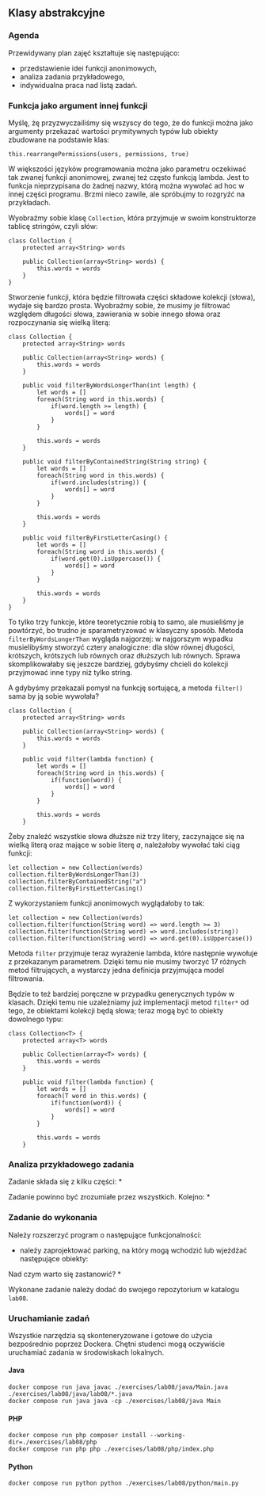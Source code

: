 ## Klasy abstrakcyjne

### Agenda
Przewidywany plan zajęć kształtuje się następująco:
* przedstawienie idei funkcji anonimowych,
* analiza zadania przykładowego,
* indywidualna praca nad listą zadań.

### Funkcja jako argument innej funkcji
Myślę, żę przyzwyczailiśmy się wszyscy do tego, że do funkcji można jako argumenty przekazać wartości prymitywnych typów lub obiekty zbudowane na podstawie klas:
```
this.rearrangePermissions(users, permissions, true)
```

W większości języków programowania można jako parametru oczekiwać tak zwanej funkcji anonimowej, zwanej też często funkcją lambda. Jest to funkcja nieprzypisana do żadnej nazwy, którą można wywołać ad hoc w innej części programu. Brzmi nieco zawile, ale spróbujmy to rozgryźć na przykładach.

Wyobraźmy sobie klasę `Collection`, która przyjmuje w swoim konstruktorze tablicę stringów, czyli słów:
```
class Collection {
    protected array<String> words

    public Collection(array<String> words) {
        this.words = words
    }
}
```

Stworzenie funkcji, która będzie filtrowała części składowe kolekcji (słowa), wydaje się bardzo prosta. Wyobraźmy sobie, że musimy je filtrować względem długości słowa, zawierania w sobie innego słowa oraz rozpoczynania się wielką literą:
```
class Collection {
    protected array<String> words

    public Collection(array<String> words) {
        this.words = words
    }

    public void filterByWordsLongerThan(int length) {
        let words = []
        foreach(String word in this.words) {
            if(word.length >= length) {
                words[] = word
            }
        }
        
        this.words = words
    }

    public void filterByContainedString(String string) {
        let words = []
        foreach(String word in this.words) {
            if(word.includes(string)) {
                words[] = word
            }
        }
        
        this.words = words
    }

    public void filterByFirstLetterCasing() {
        let words = []
        foreach(String word in this.words) {
            if(word.get(0).isUppercase()) {
                words[] = word
            }
        }
        
        this.words = words
    }
}
```

To tylko trzy funkcje, które teoretycznie robią to samo, ale musieliśmy je powtórzyć, bo trudno je sparametryzować w klasyczny sposób. Metoda `filterByWordsLongerThan` wygląda najgorzej: w najgorszym wypadku musielibyśmy stworzyć cztery analogiczne: dla słów równej długości, krótszych, krótszych lub równych oraz dłuższych lub równych. Sprawa skomplikowałaby się jeszcze bardziej, gdybyśmy chcieli do kolekcji przyjmować inne typy niż tylko string.

A gdybyśmy przekazali pomysł na funkcję sortującą, a metoda `filter()` sama by ją sobie wywołała?
```
class Collection {
    protected array<String> words

    public Collection(array<String> words) {
        this.words = words
    }

    public void filter(lambda function) {
        let words = []
        foreach(String word in this.words) {
            if(function(word)) {
                words[] = word
            }
        }
        
        this.words = words
    }
```

Żeby znaleźć wszystkie słowa dłuższe niż trzy litery, zaczynające się na wielką literą oraz mające w sobie literę $a$, należałoby wywołać taki ciąg funkcji:
```
let collection = new Collection(words)
collection.filterByWordsLongerThan(3)
collection.filterByContainedString("a")
collection.filterByFirstLetterCasing()
```

Z wykorzystaniem funkcji anonimowych wyglądałoby to tak:
```
let collection = new Collection(words)
collection.filter(function(String word) => word.length >= 3)
collection.filter(function(String word) => word.includes(string))
collection.filter(function(String word) => word.get(0).isUppercase())
```

Metoda `filter` przyjmuje teraz wyrażenie lambda, które następnie wywołuje z przekazanym parametrem. Dzięki temu nie musimy tworzyć 17 różnych metod filtrujących, a wystarczy jedna definicja przyjmująca model filtrowania.

Będzie to też bardziej poręczne w przypadku generycznych typów w klasach. Dzięki temu nie uzależniamy już implementacji metod `filter*` od tego, że obiektami kolekcji będą słowa; teraz mogą być to obiekty dowolnego typu:
```
class Collection<T> {
    protected array<T> words

    public Collection(array<T> words) {
        this.words = words
    }

    public void filter(lambda function) {
        let words = []
        foreach(T word in this.words) {
            if(function(word)) {
                words[] = word
            }
        }
        
        this.words = words
    }
```

### Analiza przykładowego zadania
Zadanie składa się z kilku części: 
* 

Zadanie powinno być zrozumiałe przez wszystkich. Kolejno:
* 

### Zadanie do wykonania
Należy rozszerzyć program o następujące funkcjonalności:
* należy zaprojektować parking, na który mogą wchodzić lub wjeżdżać następujące obiekty:

Nad czym warto się zastanowić?
* 

Wykonane zadanie należy dodać do swojego repozytorium w katalogu `lab08`.

### Uruchamianie zadań
Wszystkie narzędzia są skonteneryzowane i gotowe do użycia bezpośrednio poprzez Dockera. Chętni studenci mogą oczywiście uruchamiać zadania w środowiskach lokalnych.

#### Java
```
docker compose run java javac ./exercises/lab08/java/Main.java ./exercises/lab08/java/lab08/*.java
docker compose run java java -cp ./exercises/lab08/java Main
```

#### PHP
```
docker compose run php composer install --working-dir=./exercises/lab08/php
docker compose run php php ./exercises/lab08/php/index.php
```

#### Python
```
docker compose run python python ./exercises/lab08/python/main.py
```
